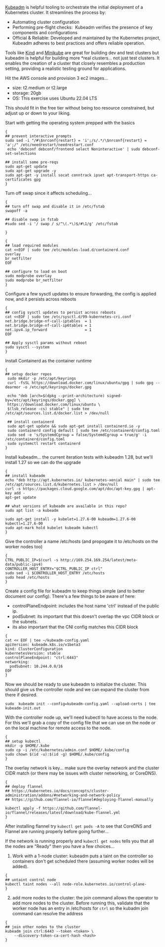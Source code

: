

[Kubeadm](https://github.com/kubernetes/kubeadm/blob/main/docs/design/design_v1.10.md) is helpful tooling to orchestrate the initial deployment of a Kubernetes cluster. It streamlines the process by:
- Automating cluster configuration 
- Performing pre-flight checks:  Kubeadm verifies the presence of key components and configurations
- Official & Reliable: Developed and maintained by the Kubernetes project, Kubeadm adheres to best practices and offers reliable operation.

Tools like [Kind](https://kind.sigs.k8s.io/) and [Minikube](https://minikube.sigs.k8s.io/docs/start/) are great for building dev and test clusters but kubeadm is helpful for building more *real clusters… not just test clusters. It enables the creation of a cluster that closely resembles a production setting, providing a realistic testing ground for applications. 

Hit the AWS console and provision 3 ec2 images... 
- size: t2.medium or t2.large 
- storage: 20gb 
- OS: This exercise uses Ubuntu 22.04 LTS 

This should fit in the free tier without being too resource constrained, but adjust up or down to your liking.

Start with getting the operating system prepped with the basics
```
{
## prevent interactive prompts 
sudo sed -i "/#\$nrconf{restart} = 'i';/s/.*/\$nrconf{restart} = 'a';/" /etc/needrestart/needrestart.conf
 echo 'debconf debconf/frontend select Noninteractive' | sudo debconf-set-selections

## install some pre-reqs
sudo apt-get update
sudo apt-get upgrade -y
sudo apt-get -y install socat conntrack ipset apt-transport-https ca-certificates gpg
}
```

Turn off swap since it affects scheduling... 
```
{
## turn off swap and disable it in /etc/fstab
swapoff -a

## disable swap in fstab
#sudo sed -i '/ swap / s/^\(.*\)$/#\1/g' /etc/fstab

}
```

```
{
## load required modules
cat <<EOF | sudo tee /etc/modules-load.d/containerd.conf
overlay
br_netfilter
EOF

## configure to load on boot
sudo modprobe overlay
sudo modprobe br_netfilter
}
```


Configure a few sysctl updates to ensure forwarding, the config is applied now, and it persists across reboots
```
{
## config sysctl updates to persist across reboots
cat <<EOF | sudo tee /etc/sysctl.d/99-kubernetes-cri.conf
net.bridge.bridge-nf-call-iptables  = 1
net.bridge.bridge-nf-call-ip6tables = 1
net.ipv4.ip_forward                 = 1
EOF

## Apply sysctl params without reboot
sudo sysctl --system
}
```

Install Containerd as the container runtime
```
{
## setup docker repos
 sudo mkdir -p /etc/apt/keyrings
 curl -fsSL https://download.docker.com/linux/ubuntu/gpg | sudo gpg --dearmor -o /etc/apt/keyrings/docker.gpg

 echo "deb [arch=$(dpkg --print-architecture) signed-by=/etc/apt/keyrings/docker.gpg] \
 https://download.docker.com/linux/ubuntu \
 $(lsb_release -cs) stable" | sudo tee /etc/apt/sources.list.d/docker.list > /dev/null

 ## install containerd
 sudo apt-get update && sudo apt-get install containerd.io -y
 sudo containerd config default | sudo tee /etc/containerd/config.toml
 sudo sed -e 's/SystemdCgroup = false/SystemdCgroup = true/g' -i /etc/containerd/config.toml
 sudo systemctl restart containerd
}
```

Install kubeadm... the current iteration tests with kubeadm 1.28, but we'll install 1.27 so we can do the upgrade

```
{
## install kubeadm
echo "deb http://apt.kubernetes.io/ kubernetes-xenial main" | sudo tee /etc/apt/sources.list.d/kubernetes.list > /dev/null
curl -s https://packages.cloud.google.com/apt/doc/apt-key.gpg | apt-key add -
apt-get update

## what versions of kubeadm are available in this repo?
sudo apt list -a kubeadm

sudo apt-get install -y kubelet=1.27.6-00 kubeadm=1.27.6-00 kubectl=1.27.6-00
sudo apt-mark hold kubelet kubeadm kubectl
}
```


Give the controller a name /etc/hosts (and propogate it to /etc/hosts on the worker nodes too)
```
{
CTRL_PUBLIC_IP=$(curl -s http://169.254.169.254/latest/meta-data/public-ipv4)
CONTROLLER_HOST_ENTRY="$CTRL_PUBLIC_IP ctrl"
sudo sed -i $CONTROLLER_HOST_ENTRY /etc/hosts
sudo head /etc/hosts
}
```

Create a config file for kubeadm to keep things simple (and to better document our config). There's a few things to be aware of here:
- controlPlaneEndpoint: includes the host name 'ctrl' instead of the public ip.
- podSubnet: its important that this doesn't overlap the vpc CIDR block or the subnets.
- its also important that the CNI config matches this CIDR block

```
{
cat << EOF | tee ~/kubeadm-config.yaml
apiVersion: kubeadm.k8s.io/v1beta3
kind: ClusterConfiguration
kubernetesVersion: stable 
controlPlaneEndpoint: "ctrl:6443" 
networking:
  podSubnet: 10.244.0.0/16
EOF
}
```

Now we should be ready to use kubeadm to initialize the cluster. This should give us the controller node and we can expand the cluster from there if desired.
```
sudo  kubeadm init --config=kubeadm-config.yaml --upload-certs | tee kubeadm-init.out
```


With the controller node up, we'll need kubectl to have access to the node. For this we'll grab a copy of the config file that we can use on the node or on the local machine for remote access to the node.

```
{
## setup kubectl
mkdir -p $HOME/.kube
sudo cp -i /etc/kubernetes/admin.conf $HOME/.kube/config
sudo chown $(id -u):$(id -g) $HOME/.kube/config
}
```


The overlay network is key... make sure the overlay network and the cluster CIDR match (or there may be issues with cluster networking, or CoreDNS). 

```
{
## deploy flannel
## https://kubernetes.io/docs/concepts/cluster-administration/addons/#networking-and-network-policy
## https://github.com/flannel-io/flannel#deploying-flannel-manually

kubectl apply -f https://github.com/flannel-io/flannel/releases/latest/download/kube-flannel.yml
}
```
After installing flannel try `kubectl get pods -A` to see that CoreDNS and Flannel are running properly before going further... 


If the network is running properly and `kubectl get nodes` tells you that all the nodes are "Ready" then you have a few choices... 

1. Work with a 1-node cluster: kubeadm puts a taint on the controller so containers don't get scheduled there (assuming worker nodes will be added). 
```
{
## untaint control node
kubectl taint nodes --all node-role.kubernetes.io/control-plane-
}
```
2. add more nodes to the cluster: the join command allows the operator to add more nodes to the cluster. Before running this, validate that the worker node has an entry in /etc/hosts for `ctrl` so the kubadm join command can resolve the address
```
{
## join other nodes to the cluster
kubeadm join ctrl:6443 --token <token> \
	--discovery-token-ca-cert-hash <hash>
}
```








